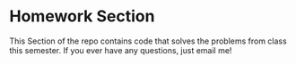 # Homework Section

This Section of the repo contains code that solves the problems from class this semester.  If you ever have any questions, just email me!